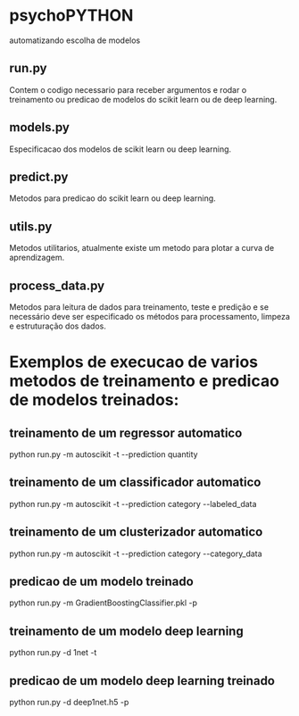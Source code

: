 # psychoPYTHON
automatizando escolha de modelos

## run.py
Contem o codigo necessario para receber argumentos e rodar o treinamento ou predicao de modelos do scikit learn ou de deep learning.

## models.py
Especificacao dos modelos de scikit learn ou deep learning.

## predict.py
Metodos para predicao do scikit learn ou deep learning.

## utils.py
Metodos utilitarios, atualmente existe um metodo para plotar a curva de aprendizagem.

## process_data.py
Metodos para leitura de dados para treinamento, teste e predição e se necessário deve ser especificado os métodos
para processamento, limpeza e estruturação dos dados.

# Exemplos de execucao de varios metodos de treinamento e predicao de modelos treinados:

## treinamento de um regressor automatico
python run.py -m autoscikit -t --prediction quantity

## treinamento de um classificador automatico
python run.py -m autoscikit -t --prediction category --labeled_data

## treinamento de um clusterizador automatico
python run.py -m autoscikit -t --prediction category --category_data

## predicao de um modelo treinado
python run.py -m GradientBoostingClassifier.pkl -p

## treinamento de um modelo deep learning
python run.py -d 1net -t

## predicao de um modelo deep learning treinado
python run.py -d deep1net.h5 -p

